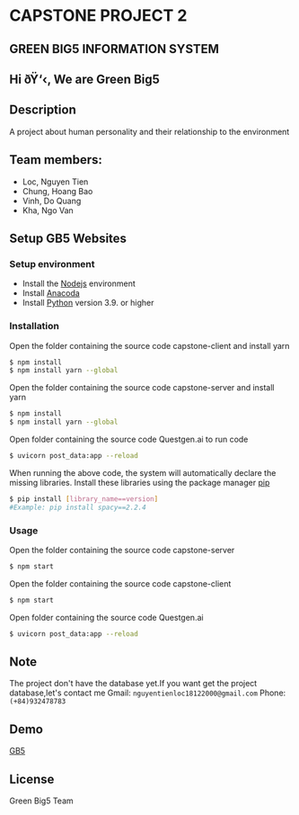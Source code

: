 # CAPSTONE PROJECT 2
## GREEN BIG5 INFORMATION SYSTEM
## Hi ðŸ‘‹, We are Green Big5

## Description
A project about human personality and their relationship to the environment

## Team members: 
- Loc, Nguyen Tien
- Chung, Hoang Bao
- Vinh, Do Quang
- Kha, Ngo Van

## Setup GB5 Websites

### Setup environment
- Install the [Nodejs](https://nodejs.org/en/download/) environment
- Install [Anacoda](https://www.anaconda.com/)
- Install [Python](https://www.python.org/downloads/) version 3.9. or higher

### Installation

Open the folder containing the source code capstone-client and install yarn

```bash
$ npm install
$ npm install yarn --global
```

Open the folder containing the source code capstone-server and install yarn

```bash
$ npm install
$ npm install yarn --global
```

Open folder containing the source code Questgen.ai to run code 

```bash
$ uvicorn post_data:app --reload
```

When running the above code, the system will automatically declare the missing libraries. Install these libraries using the package manager [pip](https://pip.pypa.io/en/stable/)

```bash
$ pip install [library_name==version]
#Example: pip install spacy==2.2.4
```

### Usage

Open the folder containing the source code capstone-server
```bash
$ npm start
```

Open the folder containing the source code capstone-client
```bash
$ npm start
```

Open folder containing the source code Questgen.ai

```bash
$ uvicorn post_data:app --reload
```

## Note
The project don't have the database yet.If you want get the project database,let's contact me
Gmail: `nguyentienloc18122000@gmail.com`
Phone: `(+84)932478783`

## Demo
[GB5](http://greenbig5.herokuapp.com/)

## License
Green Big5 Team
